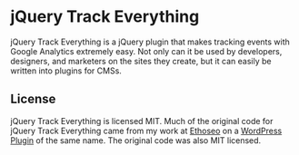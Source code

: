 # jQuery Track Everything
jQuery Track Everything is a jQuery plugin that makes tracking events with Google Analytics extremely easy. Not only can it be used by developers, designers, and marketers on the sites they create, but it can easily be written into plugins for CMSs.

## License
jQuery Track Everything is licensed MIT. Much of the original code for jQuery Track Everything came from my work at [Ethoseo](http://ethoseo.com/) on a [WordPress Plugin](https://github.com/ethoseo/track-everything) of the same name. The original code was also MIT licensed.